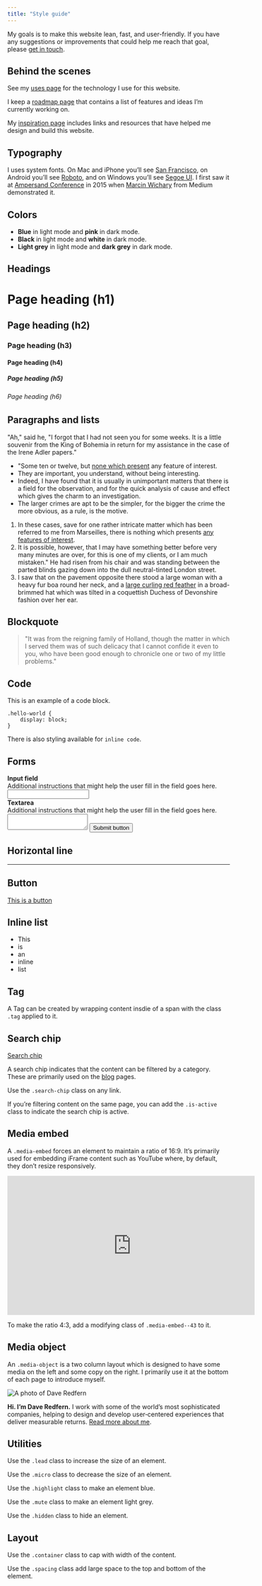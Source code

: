 ```yaml
---
title: "Style guide"
---
```


My goals is to make this website lean, fast, and user-friendly. If you have any suggestions or improvements that could help me reach that goal, please [get in touch](/contact/).

## Behind the scenes

See my [uses page](/uses/) for the technology I use for this website.

I keep a [roadmap page](/roadmap/) that contains a list of features and ideas I’m currently working on.

My [inspiration page](/inspiration/) includes links and resources that have helped me design and build this website.

## Typography

I uses system fonts. On Mac and iPhone you’ll see [San Francisco](https://developer.apple.com/fonts/), on Android you’ll see [Roboto](https://github.com/google/roboto), and on Windows you’ll see [Segoe UI](https://www.microsoft.com/typography/fonts/family.aspx?FID=331). I first saw it at [Ampersand Conference](http://2015.ampersandconf.com/) in 2015 when [Marcin Wichary](http://2015.ampersandconf.com/speakers#marcin) from Medium demonstrated it.

## Colors

<ul>
    <li class="highlight"><strong>Blue</strong> in light mode and <strong>pink</strong> in dark mode.</li>
    <li><strong>Black</strong> in light mode and <strong>white</strong> in dark mode.</li>
    <li class="mute"><strong>Light grey</strong> in light mode and <strong>dark grey</strong> in dark mode.</li>
</ul>

## Headings

# Page heading (h1)

## Page heading (h2)

### Page heading (h3)

#### Page heading (h4)

##### Page heading (h5)

###### Page heading (h6)

## Paragraphs and lists

"Ah," said he, "I forgot that I had not seen you for some weeks. It is a little souvenir from the King of Bohemia in return for my assistance in the case of the Irene Adler papers."

* "Some ten or twelve, but [none which present](#) any feature of interest.
* They are important, you understand, without being interesting.
* Indeed, I have found that it is usually in unimportant matters that there is a field for the observation, and for the quick analysis of cause and effect which gives the charm to an investigation.
* The larger crimes are apt to be the simpler, for the bigger the crime the more obvious, as a rule, is the motive.

1. In these cases, save for one rather intricate matter which has been referred to me from Marseilles, there is nothing which presents [any features of interest]().
2. It is possible, however, that I may have something better before very many minutes are over, for this is one of my clients, or I am much mistaken."
He had risen from his chair and was standing between the parted blinds gazing down into the dull neutral-tinted London street.
3. I saw that on the pavement opposite there stood a large woman with a heavy fur boa round her neck, and a [large curling red feather]() in a broad-brimmed hat which was tilted in a coquettish Duchess of Devonshire fashion over her ear.

## Blockquote

> "It was from the reigning family of Holland, though the matter in which I served them was of such delicacy that I cannot confide it even to you, who have been good enough to chronicle one or two of my little problems."

## Code

This is an example of a code block.

```
.hello-world {
    display: block;
}
```

There is also styling available for <code>inline code</code>.

## Forms

<form>
    <label>
        <div><strong>Input field</strong></div>
        <div class="micro">Additional instructions that might help the user fill in the field goes here.</div>
        <input>
    </label>
    <label>
        <div><strong>Textarea</strong></div>
        <div class="micro">Additional instructions that might help the user fill in the field goes here.</div>
        <textarea></textarea>
    </label>
    <button>Submit button</button>
</form>

## Horizontal line

<hr />

## Button

<a href="#" class="button">This is a button</a>

## Inline list

<ul class="inline-list">
    <li>This</li>
    <li>is</li>
    <li>an</li>
    <li>inline</li>
    <li>list</li>
</ul>

## Tag

A <span class="tag">Tag</span> can be created by wrapping content insdie of a span with the class <code>.tag</code> applied to it.

## Search chip

<a href="#" class="search-chip">Search chip</a>

A search chip indicates that the content can be filtered by a category. These are primarily used on the <a href="/blog/">blog</a> pages.

Use the <code>.search-chip</code> class on any link.

If you’re filtering content on the same page, you can add the <code>.is-active</code> class to indicate the search chip is active.

## Media embed

A <code>.media-embed</code> forces an element to maintain a ratio of 16:9. It’s primarily used for embedding iFrame content such as YouTube where, by default, they don’t resize responsively.

<div class="media-embed"><iframe width="560" height="315" src="https://www.youtube.com/embed/2XX14tfsk4c" frameborder="0" allow="accelerometer; autoplay; encrypted-media; gyroscope; picture-in-picture" allowfullscreen></iframe></div>

To make the ratio 4:3, add a modifying class of <code>.media-embed--43</code> to it.

## Media object

An `.media-object` is a two column layout which is designed to have some media on the left and some copy on the right. I primarily use it at the bottom of each page to introduce myself.

<div class="media-object">
    <div class="media-object__media">
        <img src="/assets/images/profile.jpg" alt="A photo of Dave Redfern" />
    </div>
    <div class="media-object__body">
        <p><strong>Hi. I’m Dave Redfern.</strong> I work with some of the world’s most sophisticated companies, helping to design and develop user‑centered experiences that deliver measurable returns. <a href="/about/">Read more about me</a>.</p>
    </div>
</div>

## Utilities

<p class="lead">Use the <code>.lead</code> class to increase the size of an element.</p>

<p class="micro">Use the <code>.micro</code> class to decrease the size of an element.</p>

<p class="highlight">Use the <code>.highlight</code> class to make an element blue.</p>

<p class="mute">Use the <code>.mute</code> class to make an element light grey.</p>

<p>Use the <code>.hidden</code> class to hide an element.</p>

## Layout

<p>Use the <code>.container</code> class to cap with width of the content.</p>

<p>Use the <code>.spacing</code> class add large space to the top and bottom of the element.</p>
